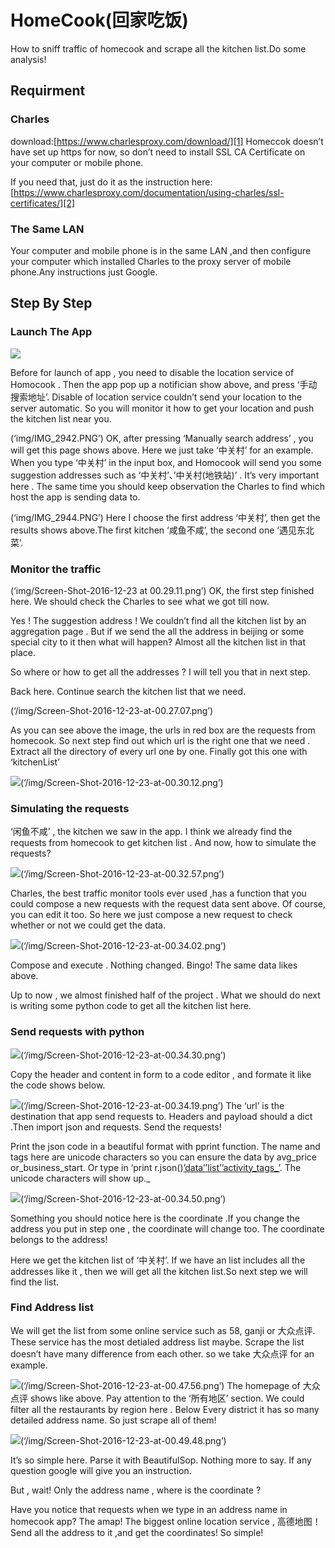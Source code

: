 # HomeCook(回家吃饭)
How to sniff traffic of homecook and scrape all the kitchen list.Do some analysis!

## Requirment
### Charles 

download:[https://www.charlesproxy.com/download/][1]
Homeccok doesn’t have set up https for now, so don’t need to install SSL CA Certificate on your computer or mobile phone.

If you need that, just do it as the instruction here:[https://www.charlesproxy.com/documentation/using-charles/ssl-certificates/][2]

### The Same LAN
Your computer and mobile phone is in the same LAN ,and then configure your computer which installed Charles to the proxy server of mobile phone.Any instructions just Google.

## Step By Step

### Launch The App

![](‘img/IMG_2941.PNG’)

Before for launch of app , you need to disable the location service of Homocook . Then the app pop up a notifician show above, and press ‘手动搜索地址’. Disable of location service couldn’t send your location to the server automatic. So you will monitor it how to get your location and push the kitchen list near you. 

![]()(‘img/IMG_2942.PNG’)
OK, after pressing ‘Manually search address’ , you will get this page shows above. Here we just take ‘中关村’ for an example. When you type ‘中关村’ in the input box, and Homocook will send you some suggestion addresses such as  ‘中关村’、’中关村(地铁站)’ . It’s very important here . The same time you should  keep observation the Charles to find which host the app is sending data to.

![]()(‘img/IMG_2944.PNG’)
Here I choose the first address ‘中关村’, then get the results shows above.The first kitchen ‘咸鱼不咸’, the second one ‘遇见东北菜’.

### Monitor the traffic

![]()(‘img/Screen-Shot-2016-12-23 at 00.29.11.png’)
OK, the first step finished here. We should check the Charles to see what we got till now.

Yes ! The suggestion address ! We couldn’t find all the kitchen list by an aggregation page . But if we send the all the address in beijing or some special city to it then what will happen? Almost all the kitchen list in that place.

So where or how to get all the addresses ? I will tell you that in next step.

Back here. Continue search the kitchen list that we need.

![]()(‘/img/Screen-Shot-2016-12-23-at-00.27.07.png’)

As you can see above the image, the urls in red box are the requests from homecook. So next step find out which url is the right one that we need .
Extract all the directory of every url one by one. Finally got this one with ‘kitchenList’

![][8](‘/img/Screen-Shot-2016-12-23-at-00.30.12.png’)

### Simulating the requests

‘闲鱼不咸’ , the kitchen we saw in the app. I think we already find the requests from homecook to get kitchen list . And now, how to simulate the requests?

![][9](‘/img/Screen-Shot-2016-12-23-at-00.32.57.png’)

Charles, the best traffic monitor tools ever used ,has a function that you could compose a new requests with the request data sent above. Of course, you can edit it too. So here we just compose a new request to check whether or not we could get the data.

![][10](‘/img/Screen-Shot-2016-12-23-at-00.34.02.png’)

Compose and execute . Nothing changed. Bingo! The same data likes above.

Up to now , we almost finished half of the project . What we should do next is writing some python code to get all the kitchen list here.

### Send requests with python

![][11](‘/img/Screen-Shot-2016-12-23-at-00.34.30.png’)

Copy the header and content in form to a code editor , and formate it like the code shows below.


![][12](‘/img/Screen-Shot-2016-12-23-at-00.34.19.png’)
The ‘url’ is the destination that app send requests to.  Headers and payload should a dict .Then import json and requests.  Send the requests! 

Print the json code in a beautiful format with pprint function. The name and tags here are unicode characters so you can ensure the data by avg_price or_business_start. Or type in ‘print r.json()[’data’]()[’list’]()[’activity_tags_’](). The unicode characters will show up._
  
![][16](‘/img/Screen-Shot-2016-12-23-at-00.34.50.png’)

Something you should notice here is the coordinate .If you change the address you put in step one , the coordinate will change too. The coordinate belongs to the address!

Here we get the kitchen list of ‘中关村’. If we have an list includes all the addresses like it , then we will get all the kitchen list.So next step we will find the list.

### Find Address list
We will get the list from some online service such as 58, ganji or 大众点评. These service has the most detialed address list maybe. Scrape the list doesn’t have many difference from each other. so we take 大众点评 for an example.

![][17](‘/img/Screen-Shot-2016-12-23-at-00.47.56.png’)
The homepage of 大众点评 shows like above. Pay attention to the ‘所有地区’ section. We could filter all the restaurants by region here . Below Every district it has so many detailed address name. So just scrape all of them!

![][18](‘/img/Screen-Shot-2016-12-23-at-00.49.48.png’) 

It’s so simple here. Parse it with BeautifulSop. Nothing more to say. If any question google will give you an instruction.

But , wait! Only the address name , where is the coordinate ? 

Have you notice that requests when we type in an address name in homecook app? The amap! The biggest online location service , 高德地图！Send all the address to it ,and get the coordinates! So simple!
 

[1]:	https://www.charlesproxy.com/download/
[2]:	https://www.charlesproxy.com/documentation/using-charles/ssl-certificates/ "SSL Certificates"
[8]:	()
[9]:	()
[10]:	()
[11]:	()
[12]:	()
[16]:	()
[17]:	()
[18]:	()
